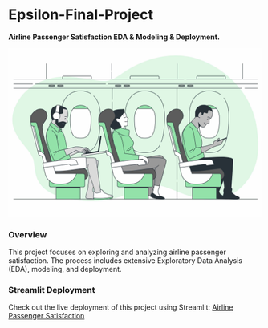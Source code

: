 # Epsilon-Final-Project
**Airline Passenger Satisfaction EDA &amp; Modeling &amp; Deployment.**

![Airline Image](airline.jpg)

### Overview
This project focuses on exploring and analyzing airline passenger satisfaction. The process includes extensive Exploratory Data Analysis (EDA), modeling, and deployment.

### Streamlit Deployment
Check out the live deployment of this project using Streamlit: [Airline Passenger Satisfaction](https://airlinepassengersatisfaction-samirhendawy.streamlit.app/)

